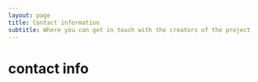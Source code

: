 ```yaml
---
layout: page
title: Contact information
subtitle: Where you can get in touch with the creators of the project
---
```


# contact info

